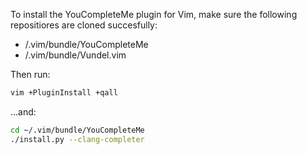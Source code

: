 
To install the YouCompleteMe plugin for Vim, make sure the following repositiores are cloned succesfully:

+ /.vim/bundle/YouCompleteMe
+ /.vim/bundle/Vundel.vim

Then run:
```bash
vim +PluginInstall +qall
```
...and:
```bash
cd ~/.vim/bundle/YouCompleteMe
./install.py --clang-completer
```

